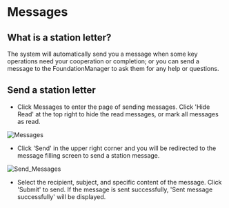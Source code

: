 # Messages

## What is a station letter?

The system will automatically send you a message when some key operations need your cooperation or completion; or you can send a message to the FoundationManager to ask them for any help or questions.

## Send a station letter

- Click Messages to enter the page of sending messages. Click 'Hide Read' at the top right to hide the read messages, or mark all messages as read.

![Messages](/img/docs/Messages.png)

- Click 'Send' in the upper right corner and you will be redirected to the message filling screen to send a station message.

![Send_Messages](/img/docs/Send_Messages.png)

- Select the recipient, subject, and specific content of the message. Click 'Submit' to send. If the message is sent successfully, 'Sent message successfully' will be displayed.
